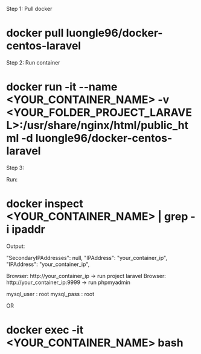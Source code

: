 Step 1: Pull docker

# docker pull luongle96/docker-centos-laravel

Step 2: Run container

# docker run -it --name <YOUR_CONTAINER_NAME> -v <YOUR_FOLDER_PROJECT_LARAVEL>:/usr/share/nginx/html/public_html -d luongle96/docker-centos-laravel

Step 3:

Run: 

# docker inspect <YOUR_CONTAINER_NAME> | grep -i ipaddr

Output:

 "SecondaryIPAddresses": null,
            "IPAddress": "your_container_ip",
                    "IPAddress": "your_container_ip",

Browser: http://your_container_ip -> run project laravel
Browser: http://your_container_ip:9999 -> run phpmyadmin

mysql_user : root
mysql_pass : root

OR

# docker exec -it <YOUR_CONTAINER_NAME> bash

